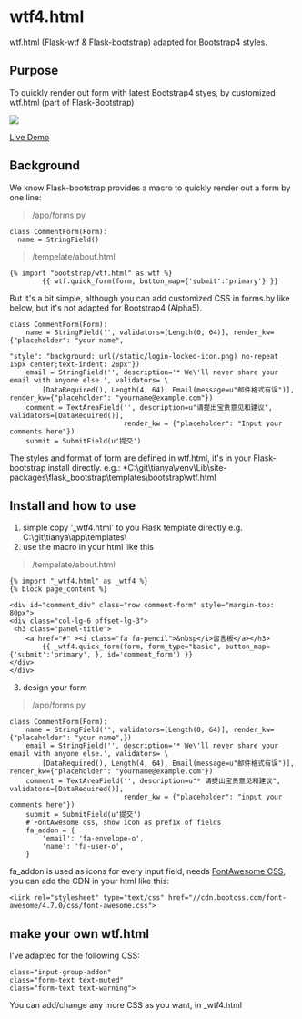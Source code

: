 # wtf4.html
wtf.html (Flask-wtf & Flask-bootstrap) adapted for Bootstrap4 styles. 




## Purpose
To quickly render out form with latest Bootstrap4 styes, by customized wtf.html (part of Flask-Bootstrap)

![](http://img.blog.csdn.net/20161111105913670?watermark/2/text/aHR0cDovL2Jsb2cuY3Nkbi5uZXQv/font/5a6L5L2T/fontsize/400/fill/I0JBQkFCMA==/dissolve/70/gravity/SouthEast)

[Live Demo](http://tianya.heroku.com/about)



## Background
We know Flask-bootstrap provides a macro to quickly render out a form by one line:
> /app/forms.py

```
class CommentForm(Form):
  name = StringField()
```
> /tempelate/about.html
```
{% import "bootstrap/wtf.html" as wtf %}
        {{ wtf.quick_form(form, button_map={'submit':'primary'} }}
```
But it's a bit simple, although you can add customized CSS in forms.by like below, but it's not adapted for Bootstrap4 (Alpha5).
```
class CommentForm(Form):
    name = StringField('', validators=[Length(0, 64)], render_kw={"placeholder": "your name",
                                                                  "style": "background: url(/static/login-locked-icon.png) no-repeat 15px center;text-indent: 28px"})
    email = StringField('', description='* We\'ll never share your email with anyone else.', validators= \
        [DataRequired(), Length(4, 64), Email(message=u"邮件格式有误")], render_kw={"placeholder": "yourname@example.com"})
    comment = TextAreaField('', description=u"请提出宝贵意见和建议", validators=[DataRequired()],
                            render_kw = {"placeholder": "Input your comments here"})
    submit = SubmitField(u'提交')
```
The styles and format of form are defined in wtf.html, it's in your Flask-bootstrap install directly. 
e.g.: *C:\git\tianya\venv\Lib\site-packages\flask_bootstrap\templates\bootstrap\wtf.html

## Install and how to use
1. simple copy '_wtf4.html' to you Flask template directly
  e.g. C:\git\tianya\app\templates\
2. use the macro in your html like this
> /tempelate/about.html
```
{% import "_wtf4.html" as _wtf4 %}
{% block page_content %}

<div id="comment_div" class="row comment-form" style="margin-top: 80px">
<div class="col-lg-6 offset-lg-3">
 <h3 class="panel-title">
    <a href="#" ><i class="fa fa-pencil">&nbsp</i>留言板</a></h3>
        {{ _wtf4.quick_form(form, form_type="basic", button_map={'submit':'primary', }, id='comment_form') }}
</div>
</div>
```
3. design your form
> /app/forms.py
```
class CommentForm(Form):
    name = StringField('', validators=[Length(0, 64)], render_kw={"placeholder": "your name",})
    email = StringField('', description='* We\'ll never share your email with anyone else.', validators= \
        [DataRequired(), Length(4, 64), Email(message=u"邮件格式有误")], render_kw={"placeholder": "yourname@example.com"})
    comment = TextAreaField('', description=u"* 请提出宝贵意见和建议", validators=[DataRequired()],
                            render_kw = {"placeholder": "input your comments here"})
    submit = SubmitField(u'提交')
    # FontAwesome css, show icon as prefix of fields
    fa_addon = {
        'email': 'fa-envelope-o',
        'name': 'fa-user-o',
    }
```
fa_addon is used as icons for every input field, needs [FontAwesome CSS](http://fontawesome.io/examples/), you can add the CDN in your html like this:
```
<link rel="stylesheet" type="text/css" href="//cdn.bootcss.com/font-awesome/4.7.0/css/font-awesome.css">
```

## make your own wtf.html
I've adapted for the following CSS:
```
class="input-group-addon"
class="form-text text-muted"
class="form-text text-warning">
```
You can add/change any more CSS as you want, in _wtf4.html

